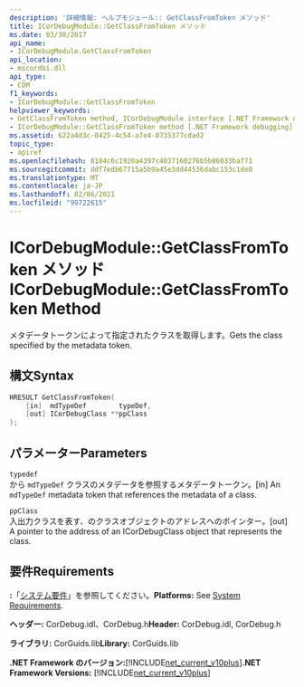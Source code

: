 ```yaml
---
description: '詳細情報: ヘルプモジュール:: GetClassFromToken メソッド'
title: ICorDebugModule::GetClassFromToken メソッド
ms.date: 03/30/2017
api_name:
- ICorDebugModule.GetClassFromToken
api_location:
- mscordbi.dll
api_type:
- COM
f1_keywords:
- ICorDebugModule::GetClassFromToken
helpviewer_keywords:
- GetClassFromToken method, ICorDebugModule interface [.NET Framework debugging]
- ICorDebugModule::GetClassFromToken method [.NET Framework debugging]
ms.assetid: 622a4d3c-0425-4c54-a7e4-0735377cdad2
topic_type:
- apiref
ms.openlocfilehash: 8184c6c1920a4397c4037160276b5b86033baf71
ms.sourcegitcommit: ddf7edb67715a5b9a45e3dd44536dabc153c1de0
ms.translationtype: MT
ms.contentlocale: ja-JP
ms.lasthandoff: 02/06/2021
ms.locfileid: "99722615"
---
```

# <a name="icordebugmodulegetclassfromtoken-method"></a><span data-ttu-id="08c78-103">ICorDebugModule::GetClassFromToken メソッド</span><span class="sxs-lookup"><span data-stu-id="08c78-103">ICorDebugModule::GetClassFromToken Method</span></span>

<span data-ttu-id="08c78-104">メタデータトークンによって指定されたクラスを取得します。</span><span class="sxs-lookup"><span data-stu-id="08c78-104">Gets the class specified by the metadata token.</span></span>  
  
## <a name="syntax"></a><span data-ttu-id="08c78-105">構文</span><span class="sxs-lookup"><span data-stu-id="08c78-105">Syntax</span></span>  
  
```cpp  
HRESULT GetClassFromToken(  
    [in]  mdTypeDef        typeDef,  
    [out] ICorDebugClass **ppClass  
);  
```  
  
## <a name="parameters"></a><span data-ttu-id="08c78-106">パラメーター</span><span class="sxs-lookup"><span data-stu-id="08c78-106">Parameters</span></span>  

 `typedef`  
 <span data-ttu-id="08c78-107">から `mdTypeDef` クラスのメタデータを参照するメタデータトークン。</span><span class="sxs-lookup"><span data-stu-id="08c78-107">[in] An `mdTypeDef` metadata token that references the metadata of a class.</span></span>  
  
 `ppClass`  
 <span data-ttu-id="08c78-108">入出力クラスを表す、のクラスオブジェクトのアドレスへのポインター。</span><span class="sxs-lookup"><span data-stu-id="08c78-108">[out] A pointer to the address of an ICorDebugClass object that represents the class.</span></span>  
  
## <a name="requirements"></a><span data-ttu-id="08c78-109">要件</span><span class="sxs-lookup"><span data-stu-id="08c78-109">Requirements</span></span>  

 <span data-ttu-id="08c78-110">**:**「[システム要件](../../get-started/system-requirements.md)」を参照してください。</span><span class="sxs-lookup"><span data-stu-id="08c78-110">**Platforms:** See [System Requirements](../../get-started/system-requirements.md).</span></span>  
  
 <span data-ttu-id="08c78-111">**ヘッダー:** CorDebug.idl、CorDebug.h</span><span class="sxs-lookup"><span data-stu-id="08c78-111">**Header:** CorDebug.idl, CorDebug.h</span></span>  
  
 <span data-ttu-id="08c78-112">**ライブラリ:** CorGuids.lib</span><span class="sxs-lookup"><span data-stu-id="08c78-112">**Library:** CorGuids.lib</span></span>  
  
 <span data-ttu-id="08c78-113">**.NET Framework のバージョン:**[!INCLUDE[net_current_v10plus](../../../../includes/net-current-v10plus-md.md)]</span><span class="sxs-lookup"><span data-stu-id="08c78-113">**.NET Framework Versions:** [!INCLUDE[net_current_v10plus](../../../../includes/net-current-v10plus-md.md)]</span></span>
